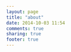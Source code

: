 ```yaml
---
layout: page
title: "about"
date: 2014-10-03 11:54
comments: true
sharing: true
footer: true
---
```

